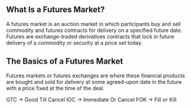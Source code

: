 ## What Is a Futures Market?

A futures market is an auction market in which participants buy and sell commodity and futures contracts for delivery on a specified future date. Futures are exchange-traded derivatives contracts that lock in future delivery of a commodity or security at a price set today.

## The Basics of a Futures Market

Futures markets or futures exchanges are where these financial products are bought and sold for delivery at some agreed-upon date in the future with a price fixed at the time of the deal.


GTC -> Good Till Cancel
IOC -> Immediate Or Cancel
FOK -> Fill or Kill